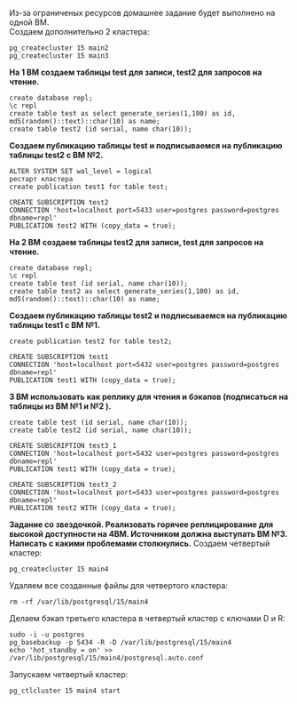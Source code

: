 Из-за ограниченых ресурсов домашнее задание будет выполнено на одной ВМ.<br>
Создаем дополнительно 2 кластера:
```
pg_createcluster 15 main2
pg_createcluster 15 main3
```
**На 1 ВМ создаем таблицы test для записи, test2 для запросов на чтение.**
```
create database repl;
\c repl
create table test as select generate_series(1,100) as id, md5(random()::text)::char(10) as name;
create table test2 (id serial, name char(10));
```

**Создаем публикацию таблицы test и подписываемся на публикацию таблицы test2 с ВМ №2.**
```
ALTER SYSTEM SET wal_level = logical
рестарт кластера
create publication test1 for table test;
```

```
CREATE SUBSCRIPTION test2
CONNECTION 'host=localhost port=5433 user=postgres password=postgres dbname=repl'
PUBLICATION test2 WITH (copy_data = true);
```

**На 2 ВМ создаем таблицы test2 для записи, test для запросов на чтение.**
```
create database repl;
\c repl
create table test (id serial, name char(10));
create table test2 as select generate_series(1,100) as id, md5(random()::text)::char(10) as name;
```

**Создаем публикацию таблицы test2 и подписываемся на публикацию таблицы test1 с ВМ №1.**
```
create publication test2 for table test2;
```

```
CREATE SUBSCRIPTION test1
CONNECTION 'host=localhost port=5432 user=postgres password=postgres dbname=repl'
PUBLICATION test1 WITH (copy_data = true);
```


**3 ВМ использовать как реплику для чтения и бэкапов (подписаться на таблицы из ВМ №1 и №2 ).**
```
create table test (id serial, name char(10));
create table test2 (id serial, name char(10));
```

```
CREATE SUBSCRIPTION test3_1
CONNECTION 'host=localhost port=5432 user=postgres password=postgres dbname=repl'
PUBLICATION test1 WITH (copy_data = true);

CREATE SUBSCRIPTION test3_2
CONNECTION 'host=localhost port=5433 user=postgres password=postgres dbname=repl'
PUBLICATION test2 WITH (copy_data = true);
```

**Задание со звездочкой. Реализовать горячее реплицирование для высокой доступности на 4ВМ. Источником должна выступать ВМ №3. Написать с какими проблемами столкнулись.**
Создаем четвертый кластер:
```
pg_createcluster 15 main4
```
Удаляем все созданные файлы для четвертого кластера:
```
rm -rf /var/lib/postgresql/15/main4
```

Делаем бэкап третьего кластера в четвертый кластер с ключами D и R:
```
sudo -i -u postgres
pg_basebackup -p 5434 -R -D /var/lib/postgresql/15/main4
echo 'hot_standby = on' >> /var/lib/postgresql/15/main4/postgresql.auto.conf
```
Запускаем четвертый кластер:
```
pg_ctlcluster 15 main4 start
```


